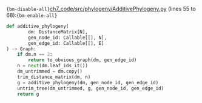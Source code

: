 `{bm-disable-all}`[ch7_code/src/phylogeny/AdditivePhylogeny.py](ch7_code/src/phylogeny/AdditivePhylogeny.py) (lines 55 to 68):`{bm-enable-all}`

```python
def additive_phylogeny(
        dm: DistanceMatrix[N],
        gen_node_id: Callable[[], N],
        gen_edge_id: Callable[[], E]
) -> Graph:
    if dm.n == 2:
        return to_obvious_graph(dm, gen_edge_id)
    n = next(dm.leaf_ids_it())
    dm_untrimmed = dm.copy()
    trim_distance_matrix(dm, n)
    g = additive_phylogeny(dm, gen_node_id, gen_edge_id)
    untrim_tree(dm_untrimmed, g, gen_node_id, gen_edge_id)
    return g
```